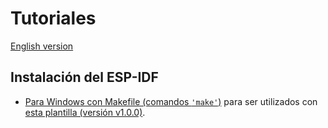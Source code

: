 # **Tutoriales**

[English version](https://github.com/mr-verdant-13/esp-idf-instructions/blob/master/README.md)

## **Instalación del ESP-IDF**

- [Para Windows con Makefile (comandos `'make'`)](https://github.com/mr-verdant-13/esp-idf-instructions/blob/master/ESP-IDF%20installation/Makefile/WinV1.0.0ES.md) para ser utilizados con [esta plantilla (versión v1.0.0)](https://github.com/mr-verdant-13/esp-idf-vscode-makefile-template).